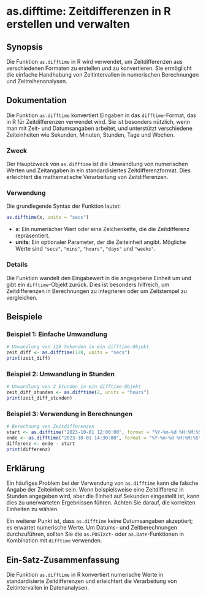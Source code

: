 <!--
Meta Description: # as.difftime: Zeitdifferenzen in R erstellen und verwalten ## Synopsis Die Funktion `as.difftime` in R wird verwendet, um Zeitdifferenzen aus verschi...
Meta Keywords: difftime, die, und, von, ein
-->

# as.difftime: Zeitdifferenzen in R erstellen und verwalten

## Synopsis
Die Funktion `as.difftime` in R wird verwendet, um Zeitdifferenzen aus verschiedenen Formaten zu erstellen und zu konvertieren. Sie ermöglicht die einfache Handhabung von Zeitintervallen in numerischen Berechnungen und Zeitreihenanalysen.

## Dokumentation
Die Funktion `as.difftime` konvertiert Eingaben in das `difftime`-Format, das in R für Zeitdifferenzen verwendet wird. Sie ist besonders nützlich, wenn man mit Zeit- und Datumsangaben arbeitet, und unterstützt verschiedene Zeiteinheiten wie Sekunden, Minuten, Stunden, Tage und Wochen.

### Zweck
Der Hauptzweck von `as.difftime` ist die Umwandlung von numerischen Werten und Zeitangaben in ein standardisiertes Zeitdifferenzformat. Dies erleichtert die mathematische Verarbeitung von Zeitdifferenzen.

### Verwendung
Die grundlegende Syntax der Funktion lautet:

```R
as.difftime(x, units = "secs")
```

- **x**: Ein numerischer Wert oder eine Zeichenkette, die die Zeitdifferenz repräsentiert.
- **units**: Ein optionaler Parameter, der die Zeiteinheit angibt. Mögliche Werte sind `"secs"`, `"mins"`, `"hours"`, `"days"` und `"weeks"`.

### Details
Die Funktion wandelt den Eingabewert in die angegebene Einheit um und gibt ein `difftime`-Objekt zurück. Dies ist besonders hilfreich, um Zeitdifferenzen in Berechnungen zu integrieren oder um Zeitstempel zu vergleichen.

## Beispiele

### Beispiel 1: Einfache Umwandlung
```R
# Umwandlung von 120 Sekunden in ein difftime-Objekt
zeit_diff <- as.difftime(120, units = "secs")
print(zeit_diff)
```

### Beispiel 2: Umwandlung in Stunden
```R
# Umwandlung von 2 Stunden in ein difftime-Objekt
zeit_diff_stunden <- as.difftime(2, units = "hours")
print(zeit_diff_stunden)
```

### Beispiel 3: Verwendung in Berechnungen
```R
# Berechnung von Zeitdifferenzen
start <- as.difftime("2023-10-01 12:00:00", format = "%Y-%m-%d %H:%M:%S")
ende <- as.difftime("2023-10-01 14:30:00", format = "%Y-%m-%d %H:%M:%S")
differenz <- ende - start
print(differenz)
```

## Erklärung
Ein häufiges Problem bei der Verwendung von `as.difftime` kann die falsche Angabe der Zeiteinheit sein. Wenn beispielsweise eine Zeitdifferenz in Stunden angegeben wird, aber die Einheit auf Sekunden eingestellt ist, kann dies zu unerwarteten Ergebnissen führen. Achten Sie darauf, die korrekten Einheiten zu wählen.

Ein weiterer Punkt ist, dass `as.difftime` keine Datumsangaben akzeptiert; es erwartet numerische Werte. Um Datums- und Zeitberechnungen durchzuführen, sollten Sie die `as.POSIXct`- oder `as.Date`-Funktionen in Kombination mit `difftime` verwenden.

## Ein-Satz-Zusammenfassung
Die Funktion `as.difftime` in R konvertiert numerische Werte in standardisierte Zeitdifferenzen und erleichtert die Verarbeitung von Zeitintervallen in Datenanalysen.